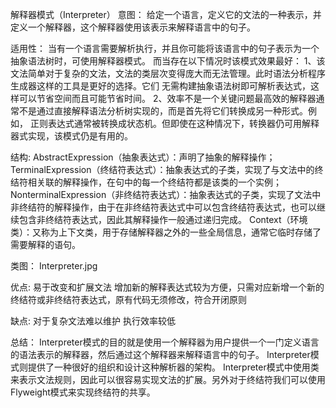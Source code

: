 
解释器模式（Interpreter）
意图：
给定一个语言，定义它的文法的一种表示，并定义一个解释器，这个解释器使用该表示来解释语言中的句子。

适用性：
当有一个语言需要解析执行，并且你可能将该语言中的句子表示为一个抽象语法树时，可使用解释器模式。
而当存在以下情况时该模式效果最好：
1、该文法简单对于复杂的文法，文法的类层次变得庞大而无法管理。此时语法分析程序生成器这样的工具是更好的选择。它们
无需构建抽象语法树即可解析表达式，这样可以节省空间而且可能节省时间。
2、效率不是一个关键问题最高效的解释器通常不是通过直接解释语法分析树实现的，而是首先将它们转换成另一种形式。例如，
正则表达式通常被转换成状态机。但即使在这种情况下，转换器仍可用解释器式实现，该模式仍是有用的。

结构:
AbstractExpression（抽象表达式）：声明了抽象的解释操作；
TerminalExpression（终结符表达式）：抽象表达式的子类，实现了与文法中的终结符相关联的解释操作，在句中的每一个终结符都是该类的一个实例；
NonterminalExpression（非终结符表达式）：抽象表达式的子类，实现了文法中非终结符的解释操作，由于在非终结符表达式中可以包含终结符表达式，也可以继续包含非终结符表达式，因此其解释操作一般通过递归完成。
Context（环境类）：又称为上下文类，用于存储解释器之外的一些全局信息，通常它临时存储了需要解释的语句。

类图：
Interpreter.jpg

优点:
易于改变和扩展文法
增加新的解释表达式较为方便，只需对应新增一个新的终结符或非终结符表达式，原有代码无须修改，符合开闭原则

缺点:
对于复杂文法难以维护
执行效率较低

总结：
Interpreter模式的目的就是使用一个解释器为用户提供一个一门定义语言的语法表示的解释器，然后通过这个解释器来解释语言中的句子。
Interpreter模式则提供了一种很好的组织和设计这种解析器的架构。
Interpreter模式中使用类来表示文法规则，因此可以很容易实现文法的扩展。另外对于终结符我们可以使用Flyweight模式来实现终结符的共享。

